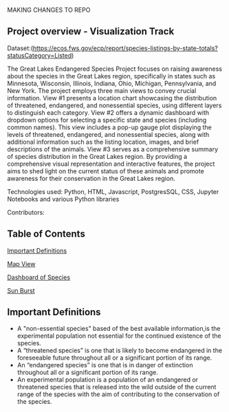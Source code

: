 MAKING CHANGES TO REPO

## Project overview - Visualization Track 
Dataset:(https://ecos.fws.gov/ecp/report/species-listings-by-state-totals?statusCategory=Listed)

The Great Lakes Endangered Species Project focuses on raising awareness about the species in the Great Lakes region, specifically in states such as Minnesota, Wisconsin, Illinois, Indiana, Ohio, Michigan, Pennsylvania, and New York. The project employs three main views to convey crucial information. View #1 presents a location chart showcasing the distribution of threatened, endangered, and nonessential species, using different layers to distinguish each category. View #2 offers a dynamic dashboard with dropdown options for selecting a specific state and species (including common names). This view includes a pop-up gauge plot displaying the levels of threatened, endangered, and nonessential species, along with additional information such as the listing location, images, and brief descriptions of the animals. View #3 serves as a comprehensive summary of species distribution in the Great Lakes region. By providing a comprehensive visual representation and interactive features, the project aims to shed light on the current status of these animals and promote awareness for their conservation in the Great Lakes region.

Technologies used: Python, HTML, Javascript, PostgresSQL, CSS, Jupyter Notebooks and various Python libraries 

Contributors: 

## Table of Contents
[Important Definitions](link)

[Map View](link)

[Dashboard of Species](link)

[Sun Burst](link)

## Important Definitions 
* A "non-essential species" based of the best available information,is the experimental population not essential for the continued existence of the species.
* A “threatened species” is one that is likely to become endangered in the foreseeable future throughout all or a significant portion of its range.
* An “endangered species” is one that is in danger of extinction throughout all or a significant portion of its range.
* An experimental population is a population of an endangered or threatened species that is released into the wild outside of the current range of the species with the aim of contributing to the conservation of the species.





